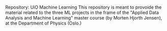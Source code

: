 Repository: UiO Machine Learning 
This repository is meant to provoide the material related to the three ML projects in the frame of the "Applied Data Analysis and Machine Learning" master course (by Morten Hjorth Jensen), at the Department of Physics (Oslo.)
